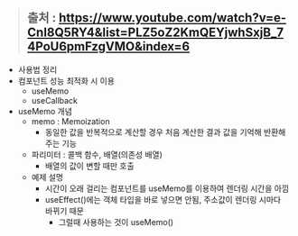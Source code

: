 > ## 출처 : https://www.youtube.com/watch?v=e-CnI8Q5RY4&list=PLZ5oZ2KmQEYjwhSxjB_74PoU6pmFzgVMO&index=6
- 사용법 정리
- 컴포넌트 성능 최적화 시 이용
  - useMemo
  - useCallback
- useMemo 개념
  - memo : Memoization
    - 동일한 값을 반복적으로 계산할 경우 처음 계산한 결과 값을 기억해 반환해 주는 기능
  - 파리미터 : 콜백 함수, 배열(의존성 배열)
    - 배열의 값이 변할 때만 호출
  - 예제 설명
    - 시간이 오래 걸리는 컴포넌트를 useMemo를 이용하여 렌더링 시간을 아낌
    - useEffect()에는 객체 타입을 바로 넣으면 안됨, 주소값이 렌더링 시마다 바뀌기 때문
      - 그럴때 사용하는 것이 useMemo()